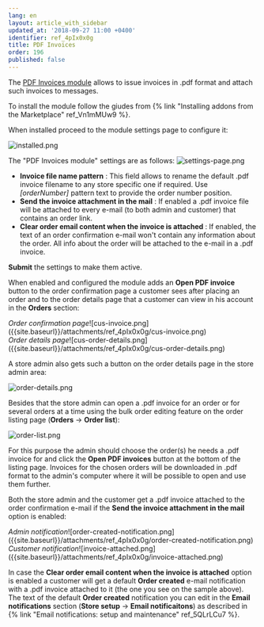 ```yaml
---
lang: en
layout: article_with_sidebar
updated_at: '2018-09-27 11:00 +0400'
identifier: ref_4pIx0x0g
title: PDF Invoices
order: 196
published: false
---
```

The [PDF Invoices module](https://market.x-cart.com/addons/PDF-Invoice.html "PDF Invoices") allows to issue invoices in .pdf format and attach such invoices to messages.

To install the module follow the giudes from {% link "Installing addons from the Marketplace" ref_Vn1mMUw9 %}.

When installed proceed to the module settings page to configure it:

![installed.png]({{site.baseurl}}/attachments/ref_4pIx0x0g/installed.png)

The "PDF Invoices module" settings are as follows:
![settings-page.png]({{site.baseurl}}/attachments/ref_4pIx0x0g/settings-page.png)

* **Invoice file name pattern** : This field allows to rename the default .pdf invoice filename to any store specific one if required. Use _[orderNumber]_ pattern text to provide the order number position.
* **Send the invoice attachment in the mail** : If enabled a .pdf invoice file will be attached to every e-mail (to both admin and customer) that contains an order link.
* **Clear order email content when the invoice is attached** : If enabled, the text of an order confirmation e-mail won't contain any information about the order. All info about the order will be attached to the e-mail in a .pdf invoice.
  

**Submit** the settings to make them active.

When enabled and configured the module adds an **Open PDF invoice** button to the order confirmation page a customer sees after placing an order and to the order details page that a customer can view in his account in the **Orders** section:

<div class="ui stackable two column grid">
  <div class="column" markdown="span"><i>Order confirmation page</i>![cus-invoice.png]({{site.baseurl}}/attachments/ref_4pIx0x0g/cus-invoice.png)</div>
  <div class="column" markdown="span"><i>Order details page</i>![cus-order-details.png]({{site.baseurl}}/attachments/ref_4pIx0x0g/cus-order-details.png)</div>
</div>

A store admin also gets such a button on the order details page in the store admin area:

![order-details.png]({{site.baseurl}}/attachments/ref_4pIx0x0g/order-details.png)

Besides that the store admin can open a .pdf invoice for an order or for several orders at a time using the bulk order editing feature on the order listing page (**Orders** -> **Order list**):

![order-list.png]({{site.baseurl}}/attachments/ref_4pIx0x0g/order-list.png)

For this purpose the admin should choose the order(s) he needs a .pdf invoice for and click the **Open PDF invoices** button at the bottom of the listing page. Invoices for the chosen orders will be downloaded in .pdf format to the admin's computer where it will be possible to open and use them further.

Both the store admin and the customer get a .pdf invoice attached to the order confirmation e-mail if the **Send the invoice attachment in the mail** option is enabled:

<div class="ui stackable two column grid">
  <div class="column" markdown="span"><i>Admin notification</i>![order-created-notification.png]({{site.baseurl}}/attachments/ref_4pIx0x0g/order-created-notification.png)</div>
  <div class="column" markdown="span"><i>Customer notification</i>![invoice-attached.png]({{site.baseurl}}/attachments/ref_4pIx0x0g/invoice-attached.png)</div>
</div>

In case the **Clear order email content when the invoice is attached** option is enabled a customer will get a default **Order created** e-mail notification with a .pdf invoice attached to it (the one you see on the sample above). The text of the default **Order created** notification you can edit in the **Email notifications** section (**Store setup** -> **Email notificaitons**) as described in {% link "Email notifications: setup and maintenance" ref_5QLrLCu7 %}.
